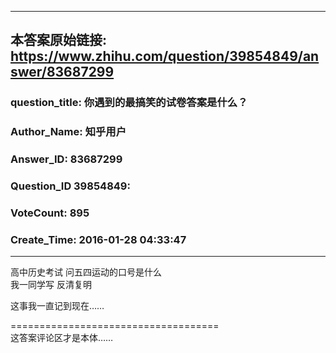 ----------------------------------------
## 本答案原始链接: https://www.zhihu.com/question/39854849/answer/83687299
### question_title: 你遇到的最搞笑的试卷答案是什么？
### Author_Name: 知乎用户
### Answer_ID: 83687299
### Question_ID 39854849: 
### VoteCount: 895
### Create_Time: 2016-01-28 04:33:47
----------------------------------------
高中历史考试 问五四运动的口号是什么  
我一同学写 反清复明  
  
这事我一直记到现在……  
  
====================================  
这答案评论区才是本体……

